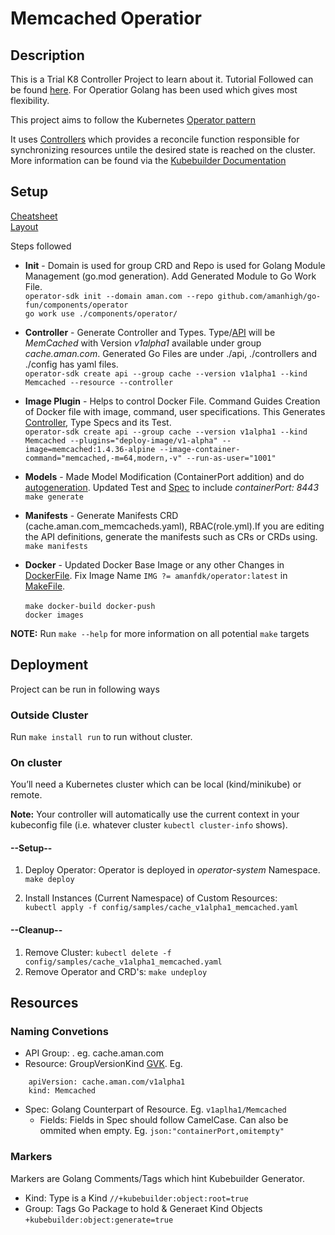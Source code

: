 # Memcached Operatior

## Description
This is a Trial K8 Controller Project to learn about it. Tutorial Followed can be found [here](https://sdk.operatorframework.io/docs/building-operators/golang/tutorial/). For Operatior Golang has been used which gives most flexibility.

This project aims to follow the Kubernetes [Operator pattern](https://kubernetes.io/docs/concepts/extend-kubernetes/operator/)

It uses [Controllers](https://kubernetes.io/docs/concepts/architecture/controller/) 
which provides a reconcile function responsible for synchronizing resources untile the desired state is reached on the cluster. More information can be found via the [Kubebuilder Documentation](https://book.kubebuilder.io/introduction.html)

## Setup
[Cheatsheet](https://sdk.operatorframework.io/docs/overview/cheat-sheet/)\
[Layout](https://sdk.operatorframework.io/docs/overview/project-layout/)

Steps followed
* **Init** -  Domain is used for group CRD and Repo is used for Golang Module Management (go.mod generation). Add Generated Module to Go Work File.\
`operator-sdk init --domain aman.com --repo github.com/amanhigh/go-fun/components/operator`\
`go work use ./components/operator/`

* **Controller** - Generate Controller and Types. Type/[API](https://book.kubebuilder.io/cronjob-tutorial/new-api.html) will be *MemCached* with Version *v1alpha1* available under group *cache.aman.com*. Generated Go Files are under ./api, ./controllers and  ./config has yaml files.\
`operator-sdk create api --group cache --version v1alpha1 --kind Memcached --resource --controller`

* **Image Plugin** - Helps to control Docker File. Command Guides Creation of Docker file with image, command, user specifications.  This Generates [Controller](https://github.com/operator-framework/operator-sdk/blob/latest/testdata/go/v3/memcached-operator/controllers/memcached_controller.go), Type Specs and its Test. \
`operator-sdk create api --group cache --version v1alpha1 --kind Memcached --plugins="deploy-image/v1-alpha" --image=memcached:1.4.36-alpine --image-container-command="memcached,-m=64,modern,-v" --run-as-user="1001"`

* **Models** - Made Model Modification (ContainerPort addition) and do [autogeneration](https://book.kubebuilder.io/cronjob-tutorial/other-api-files.html). Updated Test and [Spec](config/samples/cache_v1alpha1_memcached.yaml) to include *containerPort: 8443*\
`make generate`

* **Manifests** - Generate Manifests CRD (cache.aman.com_memcacheds.yaml), RBAC(role.yml).If you are editing the API definitions, generate the manifests such as CRs or CRDs using.\
 `make manifests`

* **Docker** - Updated Docker Base Image or any other Changes in [DockerFile](./Dockerfile). Fix Image Name `IMG ?= amanfdk/operator:latest` in [MakeFile](./Makefile).\
\
`make docker-build docker-push`\
`docker images`

**NOTE:** Run `make --help` for more information on all potential `make` targets

## Deployment
Project can be run in following ways

### Outside Cluster
Run `make install run` to run without cluster.

### On cluster
You’ll need a Kubernetes cluster which can be local (kind/minikube) or remote. 

**Note:** Your controller will automatically use the current context in your kubeconfig file (i.e. whatever cluster `kubectl cluster-info` shows).

#### --Setup--
1. Deploy Operator: Operator is deployed in *operator-system* Namespace.\
`make deploy`

2. Install Instances (Current Namespace) of Custom Resources:\
`kubectl apply -f config/samples/cache_v1alpha1_memcached.yaml`

#### --Cleanup--
1. Remove Cluster:  `kubectl delete -f config/samples/cache_v1alpha1_memcached.yaml`
2. Remove Operator and CRD's: `make undeploy`

## Resources
### Naming Convetions
* API Group: <group>.<domain> eg. cache.aman.com
* Resource: GroupVersionKind [GVK](https://book.kubebuilder.io/cronjob-tutorial/gvks.html). Eg.
```
    apiVersion: cache.aman.com/v1alpha1
    kind: Memcached
```
* Spec: Golang Counterpart of Resource. Eg. `v1aplha1/Memcached`
    * Fields: Fields in Spec should follow CamelCase. Can also be ommited when empty. Eg. ``json:"containerPort,omitempty"``

### Markers
Markers are Golang Comments/Tags which hint Kubebuilder Generator.
* Kind: Type is a Kind `//+kubebuilder:object:root=true`
* Group: Tags Go Package to hold & Generaet Kind Objects `+kubebuilder:object:generate=true`